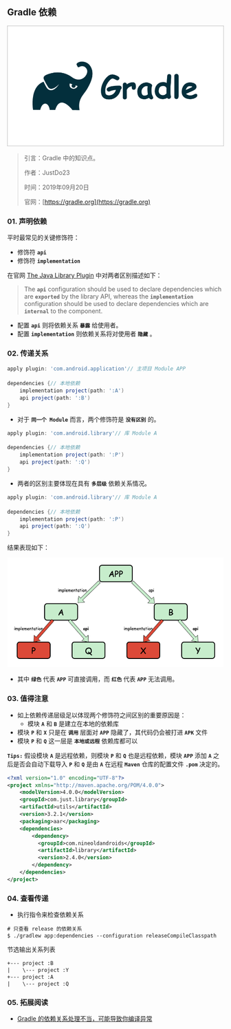 ## Gradle 依赖

![Gradle.png](https://raw.githubusercontent.com/JustDo23/SnailMonitor/master/Picture/Cover/Gradle.png)

> 引言：Gradle 中的知识点。
>
> 作者：JustDo23
>
> 时间：2019年09月20日
>
> 官网：[https://gradle.org](https://gradle.org)

### 01. 声明依赖

平时最常见的关键修饰符：

* 修饰符 **`api`**
* 修饰符 **`implementation`**

在官网 [The Java Library Plugin](https://docs.gradle.org/current/userguide/java_library_plugin.html) 中对两者区别描述如下：

> The **`api`** configuration should be used to declare dependencies which are **`exported`** by the library API, whereas the **`implementation`** configuration should be used to declare dependencies which are **`internal`** to the component.

* 配置  **`api`** 则将依赖关系 **`暴露`** 给使用者。
* 配置  **`implementation`** 则依赖关系将对使用者 **`隐藏`** 。

### 02. 传递关系

```groovy
apply plugin: 'com.android.application'// 主项目 Module APP

dependencies {// 本地依赖
    implementation project(path: ':A')
    api project(path: ':B')
}
```

* 对于 **`同一个 Module`** 而言，两个修饰符是 **`没有区别`** 的。

```groovy
apply plugin: 'com.android.library'// 库 Module A

dependencies {// 本地依赖
    implementation project(path: ':P')
    api project(path: ':Q')
}
```

* 两者的区别主要体现在具有 **`多层级`** 依赖关系情况。

```groovy
apply plugin: 'com.android.library'// 库 Module A

dependencies {// 本地依赖
    implementation project(path: ':P')
    api project(path: ':Q')
}
```

结果表现如下：

![dependencyTransitive.png](https://raw.githubusercontent.com/JustDo23/SnailMonitor/master/Picture/Android/Gradle/dependencyTransitive.png)

* 其中 **`绿色`** 代表 **`APP`** 可直接调用，而 **`红色`** 代表 **`APP`** 无法调用。

### 03. 值得注意

* 如上依赖传递层级足以体现两个修饰符之间区别的重要原因是：
  * 模块 **`A`** 和 **`B`** 是建立在本地的依赖库
* 模块 **`P`** 和 **`X`** 只是在 **`调用`** 层面对 **`APP`** 隐藏了，其代码仍会被打进 **`APK`** 文件
* 模块 **`P`** 和 **`Q`** 这一层是 **`本地或远程`** 依赖库都可以

**`Tips:`** 假设模块 **`A`** 是远程依赖，则模块 **`P`** 和 **`Q`** 也是远程依赖，模块 **`APP`** 添加 **`A`** 之后是否会自动下载导入 **`P`** 和 **`Q`** 是由 **`A`** 在远程 **`Maven`** 仓库的配置文件 **`.pom`** 决定的。

```xml
<?xml version="1.0" encoding="UTF-8"?>
<project xmlns="http://maven.apache.org/POM/4.0.0">
    <modelVersion>4.0.0</modelVersion>
    <groupId>com.just.library</groupId>
    <artifactId>utils</artifactId>
    <version>3.2.1</version>
    <packaging>aar</packaging>
    <dependencies>
        <dependency>
          <groupId>com.nineoldandroids</groupId>
          <artifactId>library</artifactId>
          <version>2.4.0</version>
        </dependency>
    </dependencies>
</project>
```

### 04. 查看传递

* 执行指令来检查依赖关系

```shell
# 只查看 release 的依赖关系
$ ./gradlew app:dependencies --configuration releaseCompileClasspath
```

节选输出关系列表

```
+--- project :B
|    \--- project :Y
+--- project :A
|    \--- project :Q
```

### 05. 拓展阅读

* [Gradle 的依赖关系处理不当，可能导致你编译异常](https://www.cnblogs.com/plokmju/p/gradle_res.html)

